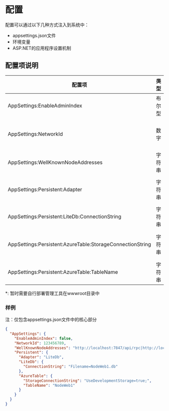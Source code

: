 # 配置

配置可以通过以下几种方式注入到系统中：

* appsettings.json文件
* 环境变量
* ASP.NET的应用程序设置机制

## 配置项说明

| 配置项                                                    | 类型   | 默认值                        | 描述                                     |
| ---                                                       | ---    | ---                           | ---                                      |
| AppSettings:EnableAdminIndex                              | 布尔型 | false                         | 是否在该节点启动管理工具\*               |
| AppSettings:NetworkId                                     | 数字   | 123456789                     | 优擎网络Id，不同网络Id互相不进行通信     |
| AppSettings:WellKnownNodeAddresses                        | 字符串 | 【空】                        | 默认启动时的种子服务器地址               |
| AppSettings:Persistent:Adapter                            | 字符串 | "LiteDb"                      | 存储介质选择，可为`LiteDb`或`AzureTable` |
| AppSettings:Persistent:LiteDb:ConnectionString            | 字符串 | "Filename=NodeWeb1.db"        | 使用LiteDb时的链接字符串                 |
| AppSettings:Persistent:AzureTable:StorageConnectionString | 字符串 | "UseDevelopmentStorage=true;" | 连接AzureTable的链接字符串               |
| AppSettings:Persistent:AzureTable:TableName               | 字符串 | "NodeWeb1"                    | AzureTable的表名称                       |

\*: 暂时需要自行部署管理工具在wwwroot目录中

### 样例

注：仅包含appsettings.json文件中的核心部分

```json
{
  "AppSettings": {
    "EnableAdminIndex": false,
    "NetworkId": 123456789,
    "WellKnownNodeAddresses": "http://localhost:7847/api/rpc|http://localhost:7848/api/rpc|http://localhost:7849/api/rpc|http://localhost:7850/api/rpc|http://localhost:7851/api/rpc",
    "Persistent": {
      "Adapter": "LiteDb",
      "LiteDb": {
        "ConnectionString": "Filename=NodeWeb1.db"
      },
      "AzureTable": {
        "StorageConnectionString": "UseDevelopmentStorage=true;",
        "TableName": "NodeWeb1"
      }
    }
  }
}
```
